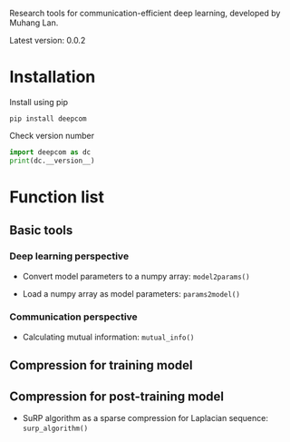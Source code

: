 Research tools for communication-efficient deep learning, developed by Muhang Lan.

Latest version: 0.0.2

# Installation

Install using pip

```shell
pip install deepcom
```

Check version number

```python
import deepcom as dc
print(dc.__version__)
```

# Function list

## Basic tools

### Deep learning perspective

- Convert model parameters to a numpy array: ```model2params()```

- Load a numpy array as model parameters: ```params2model()```

### Communication perspective

- Calculating mutual information: ```mutual_info()```

## Compression for training model

## Compression for post-training model

- SuRP algorithm as a sparse compression for Laplacian sequence: ```surp_algorithm()```

